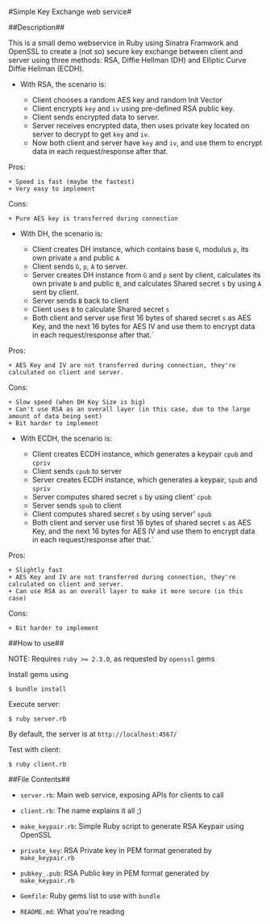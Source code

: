 #Simple Key Exchange web service#

##Description##

This is a small demo webservice in Ruby using Sinatra Framwork and OpenSSL to create a (not so) secure key exchange between client and server using three methods: RSA, Diffie Hellman (DH) and Elliptic Curve Diffie Hellman (ECDH).

- With RSA, the scenario is:

	+ Client chooses a random AES key and random Init Vector
	+ Client encrypts `key` and `iv` using pre-defined RSA public key.
	+ Client sends encrypted data to server.
	+ Server receives encrypted data,  then uses private key located on server to decrypt to get `key` and `iv`.
	+ Now both client and server have `key` and `iv`, and use them to encrypt data in each request/response after that.

Pros:

	+ Speed is fast (maybe the fastest)
	+ Very easy to implement

Cons:

	+ Pure AES key is transferred during connection

- With DH, the scenario is:

	+ Client creates DH instance, which contains base `G`, modulus `p`, its own private `a` and public `A`
	+ Client sends `G`, `p`, `A` to server.
	+ Server creates DH instance from `G` and `p` sent by client, calculates its own private `b` and public `B`, and calculates Shared secret `s` by using `A` sent by client.
	+ Server sends `B` back to client
	+ Client uses `B` to calculate Shared secret `s`
	+ Both client and server use first 16 bytes of shared secret `s` as AES Key, and the next 16 bytes for AES IV and use them to encrypt data in each request/response after that.`

Pros:

	+ AES Key and IV are not transferred during connection, they're calculated on client and server.

Cons:

	+ Slow speed (when DH Key Size is big)
	+ Can't use RSA as an overall layer (in this case, due to the large amount of data being sent)
	+ Bit harder to implement

- With ECDH, the scenario is:

	+ Client creates ECDH instance, which generates a keypair `cpub` and `cpriv`
	+ Client sends `cpub` to server
	+ Server creates ECDH instance, which generates a keypair, `spub` and `spriv`
	+ Server computes shared secret `s` by using client' `cpub`
	+ Server sends `spub` to client
	+ Client computes shared secret `s` by using server' `spub`
	+ Both client and server use first 16 bytes of shared secret `s` as AES Key, and the next 16 bytes for AES IV and use them to encrypt data in each request/response after that.`

Pros:

	+ Slightly fast
	+ AES Key and IV are not transferred during connection, they're calculated on client and server.
	+ Can use RSA as an overall layer to make it more secure (in this case)

Cons:

	+ Bit harder to implement

##How to use##

NOTE: Requires `ruby >= 2.3.0`, as requested by `openssl` gems

Install gems using

```
$ bundle install
```

Execute server:

```
$ ruby server.rb
```

By default, the server is at `http://localhost:4567/`

Test with client:

```
$ ruby client.rb
```

##File Contents##

- `server.rb`: Main web service, exposing APIs for clients to call

- `client.rb`: The name explains it all ;)

- `make_keypair.rb`: Simple Ruby script to generate RSA Keypair using OpenSSL

- `private_key`: RSA Private key in PEM format generated by `make_keypair.rb`

- `pubkey_.pub`: RSA Public key in PEM format generated by `make_keypair.rb`

- `Gemfile`: Ruby gems list to use with `bundle`

- `README.md`: What you're reading